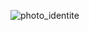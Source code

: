 ![photo_identite](https://github.com/fhabert/vatican/assets/77192553/2e2f4b78-d1cf-4073-b921-9312a18b970f)

